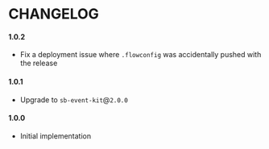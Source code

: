 # CHANGELOG

#### 1.0.2

- Fix a deployment issue where `.flowconfig` was accidentally pushed with the release

#### 1.0.1

- Upgrade to `sb-event-kit`@`2.0.0`

#### 1.0.0

- Initial implementation
